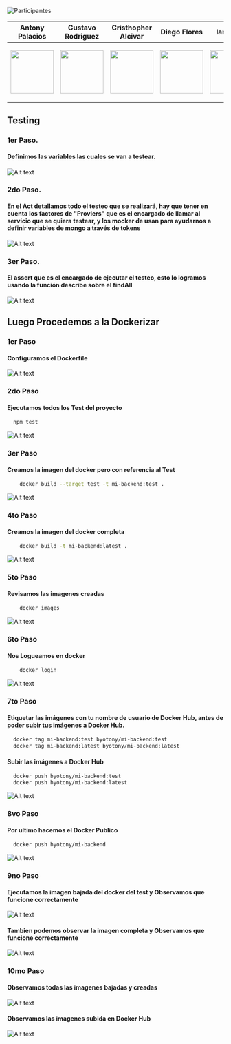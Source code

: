 

![Participantes](https://github.com/Byotony/logospng/blob/main/PNG/Participantes%20WHITE.png)

| Antony Palacios | Gustavo Rodriguez | Cristhopher Alcivar | Diego Flores | Ian Velez | Isaac Joviric |
| ------ | ------ | ------ | ------ |  ------ | ------ |
|<p align="center"><a href="https://github.com/byotony"><img src="https://github.com/Byotony/logospng/blob/main/PNG/Byonetta.png" text-align="center" width="100" height="100"/></a></p>|<p align="center"><a href="https://github.com/gusrsl"><img src="https://github.com/Byotony/logospng/blob/main/PNG/gustavo.png" align="center" width="100" height="100"/></a></p>|<p align="center"><a href="https://github.com/krixsjdk"><img src="https://github.com/Byotony/logospng/blob/main/PNG/alcivar.png" align="center" width="100" height="100"/></a></p>|<p align="center"><a href="https://github.com/diegoflores16"><img src="https://github.com/Byotony/logospng/blob/main/PNG/diego.png" align="center" width="100" height="100"/></a></p>|<p align="center"><a href="https://github.com/e1313326363"><img src="https://github.com/Byotony/logospng/blob/main/PNG/ian.png" align="center" width="100" height="100"/></a></p>|<p align="center"><a href="https://github.com/IsaacJ95"><img src="https://github.com/Byotony/logospng/blob/main/PNG/chepo.png" align="center" width="100" height="100"/></a></p>|

## Testing

### 1er Paso.
#### Definimos las variables las cuales se van a testear.
![Alt text](images/9.png)

### 2do Paso.
#### En el Act detallamos todo el testeo que se realizará, hay que tener en cuenta los factores de "Proviers" que es el encargado de llamar al servicio que se quiera testear, y los mocker de usan para ayudarnos a definir variables de mongo a través de tokens
![Alt text](images/10.png)

### 3er Paso.
#### El assert que es el encargado de ejecutar el testeo, esto lo logramos usando la función describe sobre el findAll
![Alt text](images/11.png)

## Luego Procedemos a la Dockerizar 

### 1er Paso
#### Configuramos el Dockerfile
![Alt text](images/12.png)

### 2do Paso
#### Ejecutamos todos los Test del proyecto
```sh
  npm test
```
![Alt text](images/5.png)

### 3er Paso
#### Creamos la imagen del docker pero con referencia al Test
```sh
    docker build --target test -t mi-backend:test .  
```    
![Alt text](images/6.png)

### 4to Paso
#### Creamos la imagen del docker completa
```sh
    docker build -t mi-backend:latest .
``` 
![Alt text](images/7.png)

### 5to Paso
#### Revisamos las imagenes creadas 
```sh
    docker images
``` 
![Alt text](images/7.1.png)

### 6to Paso
#### Nos Logueamos en docker
```sh
    docker login
``` 
![Alt text](images/7.2.png)

### 7to Paso
#### Etiquetar las imágenes con tu nombre de usuario de Docker Hub, antes de poder subir tus imágenes a Docker Hub.
```sh
  docker tag mi-backend:test byotony/mi-backend:test
  docker tag mi-backend:latest byotony/mi-backend:latest
```
#### Subir las imágenes a Docker Hub
```sh
  docker push byotony/mi-backend:test
  docker push byotony/mi-backend:latest
```
![Alt text](images/8.png)

### 8vo Paso
#### Por ultimo hacemos el Docker Publico
```sh
  docker push byotony/mi-backend
```
![Alt text](images/13.png)

### 9no Paso
#### Ejecutamos la imagen bajada del docker del test y Observamos que funcione correctamente
![Alt text](images/3.png)

#### Tambien podemos observar la imagen completa y Observamos que funcione correctamente
![Alt text](images/1.png)

### 10mo Paso
#### Observamos todas las imagenes bajadas y creadas
![Alt text](images/2.png)

#### Observamos las imagenes subida en Docker Hub
![Alt text](images/4.png)